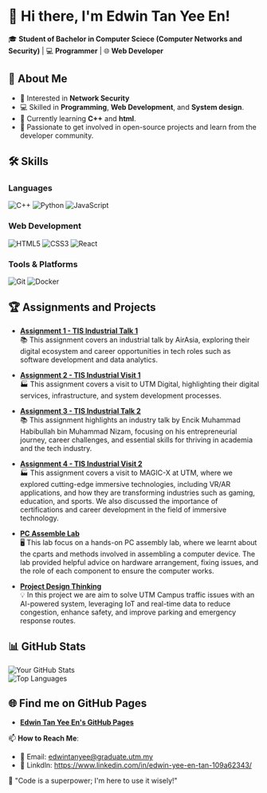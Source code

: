 # 👋 Hi there, I'm Edwin Tan Yee En!

🎓 **Student of Bachelor in Computer Sciece (Computer Networks and Security)** | 💻 **Programmer** | 🌐 **Web Developer**  

## 🚀 About Me
- 🔐 Interested in **Network Security**   
- 💻 Skilled in **Programming**, **Web Development**, and **System design**.  
- 🌱 Currently learning **C++** and **html**.  
- 🌟 Passionate to get involved in open-source projects and learn from the developer community.

## 🛠️ Skills

### **Languages**
![C++](https://img.shields.io/badge/-C++-00599C?logo=c%2B%2B&logoColor=white&style=flat)
![Python](https://img.shields.io/badge/-Python-3776AB?logo=python&logoColor=white&style=flat)
![JavaScript](https://img.shields.io/badge/-JavaScript-F7DF1E?logo=javascript&logoColor=black&style=flat)

### **Web Development**
![HTML5](https://img.shields.io/badge/-HTML5-E34F26?logo=html5&logoColor=white&style=flat)
![CSS3](https://img.shields.io/badge/-CSS3-1572B6?logo=css3&logoColor=white&style=flat)
![React](https://img.shields.io/badge/-React-61DAFB?logo=react&logoColor=black&style=flat)

### **Tools & Platforms**
![Git](https://img.shields.io/badge/-Git-F05032?logo=git&logoColor=white&style=flat)
![Docker](https://img.shields.io/badge/-Docker-2496ED?logo=docker&logoColor=white&style=flat)

## 🏆 Assignments and Projects

- [**Assignment 1 - TIS Industrial Talk 1**](https://github.com/Edwin0519/Assignment-1-TIS-Industrial-Talk-1)  
  📚 This assignment covers an industrial talk by AirAsia, exploring their digital ecosystem and career opportunities in tech roles such as software development and data analytics.

- [**Assignment 2 - TIS Industrial Visit 1**](https://github.com/Edwin0519/Assignment-2-TIS-Industrial-Visit-1)  
  🏭 This assignment covers a visit to UTM Digital, highlighting their digital services, infrastructure, and system development processes.

- [**Assignment 3 - TIS Industrial Talk 2**](https://github.com/Edwin0519/Assignment-3-TIS-Industrial-Talk-2)  
  📚 This assignment highlights an industry talk by Encik Muhammad Habibullah bin Muhammad Nizam, focusing on his entrepreneurial journey, career challenges, and essential skills for thriving in academia and the tech industry.

- [**Assignment 4 - TIS Industrial Visit 2**](https://github.com/Edwin0519/Assignment-4-TIS-Industrial-Visit-2)  
  🏭 This assignment covers a visit to MAGIC-X at UTM, where we explored cutting-edge immersive technologies, including VR/AR applications, and how they are transforming industries such as gaming, education, and sports. We also discussed the importance of certifications and career development in the field of immersive technology.

- [**PC Assemble Lab**](https://github.com/Edwin0519/PC-Assemble-Lab)  
  🖥️ This lab focus on a hands-on PC assembly lab, where we learnt about the cparts and methods involved in assembling a computer device. The lab provided helpful advice on hardware arrangement, fixing issues, and the role of each component to ensure the computer works.

- [**Project Design Thinking**](https://github.com/Edwin0519/Project-Design-Thinking)  
  💡 In this project we are aim to solve UTM Campus traffic issues with an AI-powered system, leveraging IoT and real-time data to reduce congestion, enhance safety, and improve parking and emergency response routes.
## 📊 GitHub Stats

![Your GitHub Stats](https://github-readme-stats.vercel.app/api?username=Edwin0519&show_icons=true&theme=radical)  
![Top Languages](https://github-readme-stats.vercel.app/api/top-langs/?username=Edwin0519&layout=compact&theme=radical)

## 🌐 Find me on GitHub Pages
- [**Edwin Tan Yee En's GitHub Pages**](https://Edwin0519.github.io)

📫 **How to Reach Me**:  
- 📧 Email: edwintanyee@graduate.utm.my  
- 🐙 Linkdln: https://www.linkedin.com/in/edwin-yee-en-tan-109a62343/

💬 "Code is a superpower; I'm here to use it wisely!"  
